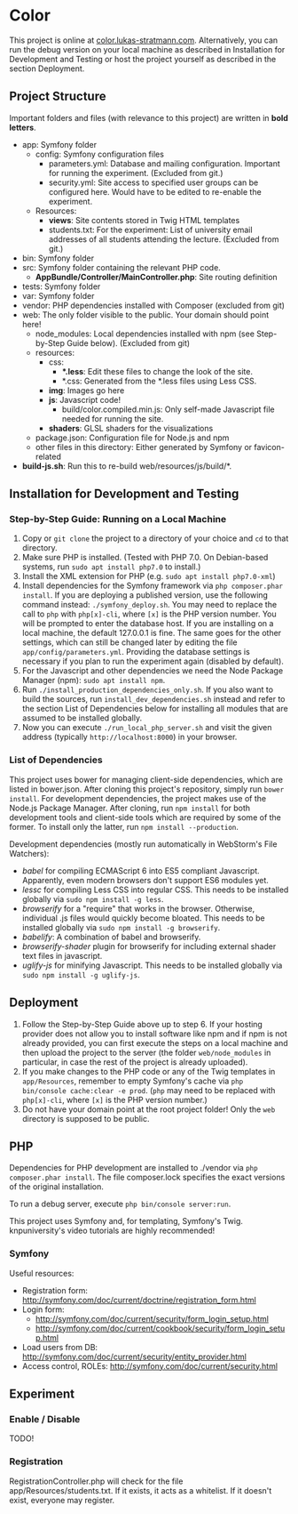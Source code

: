 # Color

This project is online at [color.lukas-stratmann.com](http://color.lukas-stratmann.com).
Alternatively, you can run the debug version on your local machine as described in Installation for Development and Testing or host the project yourself as described in the section Deployment.


## Project Structure

Important folders and files (with relevance to this project) are written in **bold letters**.

- app: Symfony folder
    - config: Symfony configuration files
        - parameters.yml: Database and mailing configuration. Important for running the experiment. (Excluded from git.)
        - security.yml: Site access to specified user groups can be configured here. Would have to be edited to re-enable the experiment.
    - Resources:
        - **views**: Site contents stored in Twig HTML templates
        - students.txt: For the experiment: List of university email addresses of all students attending the lecture. (Excluded from git.)
- bin: Symfony folder
- src: Symfony folder containing the relevant PHP code.
    - **AppBundle/Controller/MainController.php**: Site routing definition
- tests: Symfony folder
- var: Symfony folder
- vendor: PHP dependencies installed with Composer (excluded from git)
- web: The only folder visible to the public. Your domain should point here!
    - node_modules: Local dependencies installed with npm (see Step-by-Step Guide below). (Excluded from git)
    - resources:
        - css:
            - **\*.less**: Edit these files to change the look of the site.
            - \*.css: Generated from the \*.less files using Less CSS.
        - **img**: Images go here
        - **js**: Javascript code!
            - build/color.compiled.min.js: Only self-made Javascript file needed for running the site.
        - **shaders**: GLSL shaders for the visualizations
    - package.json: Configuration file for Node.js and npm
    - other files in this directory: Either generated by Symfony or favicon-related
- **build-js.sh**: Run this to re-build web/resources/js/build/\*.


## Installation for Development and Testing

### Step-by-Step Guide: Running on a Local Machine

1. Copy or `git clone` the project to a directory of your choice and `cd` to that directory.
2. Make sure PHP is installed. (Tested with PHP 7.0. On Debian-based systems, run `sudo apt install php7.0` to install.)
3. Install the XML extension for PHP (e.g. `sudo apt install php7.0-xml`)
4. Install dependencies for the Symfony framework via `php composer.phar install`.
  If you are deploying a published version, use the following command instead: `./symfony_deploy.sh`. You may need to replace the call to `php` with `php[x]-cli`, where `[x]` is the PHP version number.
  You will be prompted to enter the database host.
  If you are installing on a local machine, the default 127.0.0.1 is fine.
  The same goes for the other settings, which can still be changed later by editing the file `app/config/parameters.yml`. 
  Providing the database settings is necessary if you plan to run the experiment again (disabled by default).  
5. For the Javascript and other dependencies we need the Node Package Manager (npm): `sudo apt install npm`.
6. Run `./install_production_dependencies_only.sh`.
If you also want to build the sources, run `install_dev_dependencies.sh` instead and refer to the section List of Dependencies below for installing all modules that are assumed to be installed globally.
7. Now you can execute `./run_local_php_server.sh` and visit the given address (typically `http://localhost:8000`) in your browser.

### List of Dependencies

This project uses bower for managing client-side dependencies, which are listed in bower.json. After cloning this project's repository, simply run `bower install`.
For development dependencies, the project makes use of the Node.js Package Manager. After cloning, run `npm install` for both development tools and client-side tools which are required by some of the former. To install only the latter, run `npm install --production`.

Development dependencies (mostly run automatically in WebStorm's File Watchers):

- *babel* for compiling ECMAScript 6 into ES5 compliant Javascript. Apparently, even modern browsers don't support ES6 modules yet.
- *lessc* for compiling Less CSS into regular CSS. This needs to be installed globally via `sudo npm install -g less`.
- *browserify* for a "require" that works in the browser. Otherwise, individual .js files would quickly become bloated. This needs to be installed globally via `sudo npm install -g browserify`.
- *babelify*: A combination of babel and browserify.
- *browserify-shader* plugin for browserify for including external shader text files in javascript.
- *uglify-js* for minifying Javascript. This needs to be installed globally via `sudo npm install -g uglify-js`.


## Deployment

1. Follow the Step-by-Step Guide above up to step 6.
  If your hosting provider does not allow you to install software like npm and if npm is not already provided, you can first execute the steps on a local machine and then upload the project to the server (the folder `web/node_modules` in particular, in case the rest of the project is already uploaded).
2. If you make changes to the PHP code or any of the Twig templates in `app/Resources`, remember to empty Symfony's cache via `php bin/console cache:clear -e prod`. (`php` may need to be replaced with `php[x]-cli`, where `[x]` is the PHP version number.)
3. Do not have your domain point at the root project folder! Only the `web` directory is supposed to be public.


## PHP

Dependencies for PHP development are installed to ./vendor via `php composer.phar install`.
The file composer.lock specifies the exact versions of the original installation.

To run a debug server, execute `php bin/console server:run`.

This project uses Symfony and, for templating, Symfony's Twig. knpuniversity's video tutorials are highly recommended!

### Symfony

Useful resources:

- Registration form: http://symfony.com/doc/current/doctrine/registration_form.html
- Login form:
    - http://symfony.com/doc/current/security/form_login_setup.html
    - http://symfony.com/doc/current/cookbook/security/form_login_setup.html
- Load users from DB: http://symfony.com/doc/current/security/entity_provider.html
- Access control, ROLEs: http://symfony.com/doc/current/security.html


## Experiment

### Enable / Disable
TODO!

### Registration

RegistrationController.php will check for the file app/Resources/students.txt.
If it exists, it acts as a whitelist. If it doesn't exist, everyone may register.
